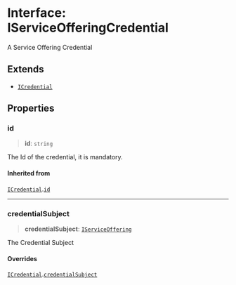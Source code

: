 # Interface: IServiceOfferingCredential

A Service Offering Credential

## Extends

- [`ICredential`](ICredential.md)

## Properties

### id

> **id**: `string`

The Id of the credential, it is mandatory.

#### Inherited from

[`ICredential`](ICredential.md).[`id`](ICredential.md#id)

***

### credentialSubject

> **credentialSubject**: [`IServiceOffering`](IServiceOffering.md)

The Credential Subject

#### Overrides

[`ICredential`](ICredential.md).[`credentialSubject`](ICredential.md#credentialsubject)
